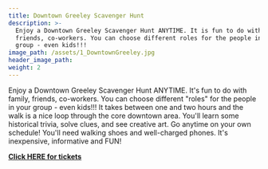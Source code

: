 ```yaml
---
title: Downtown Greeley Scavenger Hunt
description: >-
  Enjoy a Downtown Greeley Scavenger Hunt ANYTIME. It is fun to do with family,
  friends, co-workers. You can choose different roles for the people in your
  group - even kids!!!
image_path: /assets/1_DowntownGreeley.jpg
header_image_path:
weight: 2
---
```


Enjoy a Downtown Greeley Scavenger Hunt ANYTIME. It's fun to do with family, friends, co-workers. You can choose different "roles" for the people in your group - even kids!!! It takes between one and two hours and the walk is a nice loop through the core downtown area. You'll learn some historical trivia, solve clues, and see creative art. Go anytime on your own schedule! You'll need walking shoes and well-charged phones. It's inexpensive, informative and FUN!

[**Click HERE for tickets**](https://www.letsroam.com/scavenger_hunt/GREELEY_SCAVENGER_HUNT?utm_source=partner&amp;utm_medium=cu3bh2jv)